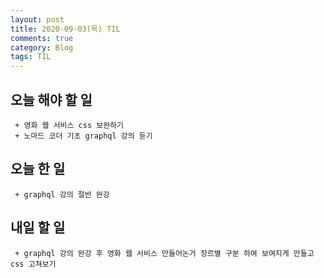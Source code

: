 ```yaml
---
layout: post
title: 2020-09-03(목) TIL
comments: true
category: Blog
tags: TIL
---
```


## 오늘 해야 할 일

     + 영화 웹 서비스 css 보완하기
     + 노마드 코더 기초 graphql 강의 듣기

## 오늘 한 일

     + graphql 강의 절반 완강

## 내일 할 일

     + graphql 강의 완강 후 영화 웹 서비스 만들어논거 장르별 구분 하여 보여지게 만들고 css 고쳐보기
